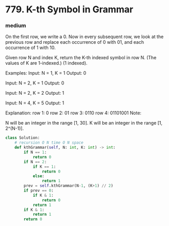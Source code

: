 # 779. K-th Symbol in Grammar
### medium
On the first row, we write a 0. Now in every subsequent row, we look at the previous row and replace each occurrence of 0 with 01, and each occurrence of 1 with 10.

Given row N and index K, return the K-th indexed symbol in row N. (The values of K are 1-indexed.) (1 indexed).

Examples:
Input: N = 1, K = 1
Output: 0

Input: N = 2, K = 1
Output: 0

Input: N = 2, K = 2
Output: 1

Input: N = 4, K = 5
Output: 1

Explanation:
row 1: 0
row 2: 01
row 3: 0110
row 4: 01101001
Note:

N will be an integer in the range [1, 30].
K will be an integer in the range [1, 2^(N-1)].


```python
class Solution:
    # recursion O N time O N space
    def kthGrammar(self, N: int, K: int) -> int:
        if N == 1:
            return 0
        if N == 2:
            if K == 1:
                return 0
            else:
                return 1
        prev = self.kthGrammar(N-1, (K+1) // 2)
        if prev == 0:
            if K & 1:
                return 0
            return 1
        if K & 1:
            return 1
        return 0
```